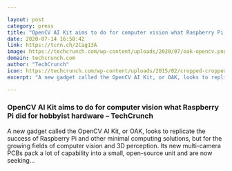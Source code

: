 ```yaml
---

layout: post
category: press
title: "OpenCV AI Kit aims to do for computer vision what Raspberry Pi did for hobbyist hardware"
date: 2020-07-14 16:58:42
link: https://tcrn.ch/2Cag13A
image: https://techcrunch.com/wp-content/uploads/2020/07/oak-opencv.png?w=711
domain: techcrunch.com
author: "TechCrunch"
icon: https://techcrunch.com/wp-content/uploads/2015/02/cropped-cropped-favicon-gradient.png?w=180
excerpt: "A new gadget called the OpenCV AI Kit, or OAK, looks to replicate the success of Raspberry Pi and other minimal computing solutions, but for the growing fields of computer vision and 3D perception. Its new multi-camera PCBs pack a lot of capability into a small, open-source unit and are now seeking…"

---
```


### OpenCV AI Kit aims to do for computer vision what Raspberry Pi did for hobbyist hardware – TechCrunch

A new gadget called the OpenCV AI Kit, or OAK, looks to replicate the success of Raspberry Pi and other minimal computing solutions, but for the growing fields of computer vision and 3D perception. Its new multi-camera PCBs pack a lot of capability into a small, open-source unit and are now seeking…